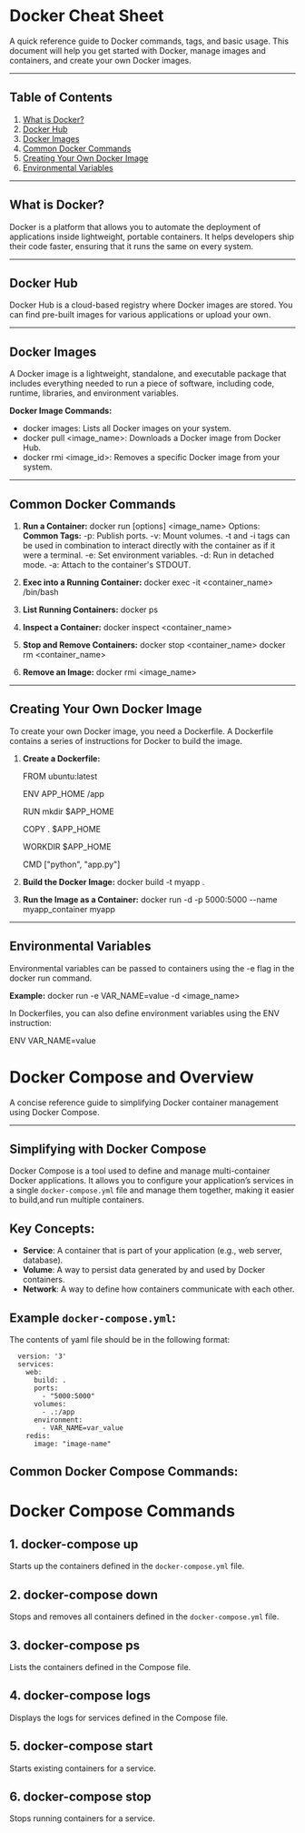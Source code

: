 # Docker Cheat Sheet

A quick reference guide to Docker commands, tags, and basic usage. This document will help you get started with Docker, manage images and containers, and create your own Docker images.

---

## Table of Contents
1. [What is Docker?](#what-is-docker)
2. [Docker Hub](#docker-hub)
3. [Docker Images](#docker-images)
4. [Common Docker Commands](#common-docker-commands)
5. [Creating Your Own Docker Image](#creating-your-own-docker-image)
6. [Environmental Variables](#environmental-variables)

---

## What is Docker?

Docker is a platform that allows you to automate the deployment of applications inside lightweight, portable containers. It helps developers ship their code faster, ensuring that it runs the same on every system.

---

## Docker Hub

Docker Hub is a cloud-based registry where Docker images are stored. You can find pre-built images for various applications or upload your own.

---

## Docker Images

A Docker image is a lightweight, standalone, and executable package that includes everything needed to run a piece of software, including code, runtime, libraries, and environment variables.

**Docker Image Commands:**
- docker images: Lists all Docker images on your system.
- docker pull <image_name>: Downloads a Docker image from Docker Hub.
- docker rmi <image_id>: Removes a specific Docker image from your system.

---

## Common Docker Commands

1. **Run a Container:**
   docker run [options] <image_name>
   Options:
      **Common Tags:**
          -p: Publish ports.
          -v: Mount volumes.
          -t and -i tags can be used in combination to interact directly with the container as if it were a terminal.
          -e: Set environment variables.
          -d: Run in detached mode.
          -a: Attach to the container's STDOUT.

3. **Exec into a Running Container:**
   docker exec -it <container_name> /bin/bash

4. **List Running Containers:**
   docker ps

5. **Inspect a Container:**
   docker inspect <container_name>

6. **Stop and Remove Containers:**
   docker stop <container_name>
   docker rm <container_name>

7. **Remove an Image:**
   docker rmi <image_name>

---

## Creating Your Own Docker Image

To create your own Docker image, you need a Dockerfile. A Dockerfile contains a series of instructions for Docker to build the image.

1. **Create a Dockerfile:**

   FROM ubuntu:latest
   
   ENV APP_HOME /app
   
   RUN mkdir $APP_HOME
   
   COPY . $APP_HOME
   
   WORKDIR $APP_HOME
   
   CMD ["python", "app.py"]

2. **Build the Docker Image:**
   docker build -t myapp .

3. **Run the Image as a Container:**
   docker run -d -p 5000:5000 --name myapp_container myapp

---

## Environmental Variables

Environmental variables can be passed to containers using the -e flag in the docker run command.

**Example:**
docker run -e VAR_NAME=value -d <image_name>

In Dockerfiles, you can also define environment variables using the ENV instruction:

   ENV VAR_NAME=value
# Docker Compose and Overview

A concise reference guide to simplifying Docker container management using Docker Compose.

---

## Simplifying with Docker Compose

Docker Compose is a tool used to define and manage multi-container Docker applications. It allows you to configure your application’s services in a single `docker-compose.yml` file and manage them together, making it easier to build,and run multiple containers.

## Key Concepts:
- **Service**: A container that is part of your application (e.g., web server, database).
- **Volume**: A way to persist data generated by and used by Docker containers.
- **Network**: A way to define how containers communicate with each other.

## Example `docker-compose.yml`:
The contents of yaml file should be in the following format:

      version: '3'
      services:
        web:
          build: .
          ports:
            - "5000:5000"
          volumes:
            - .:/app
          environment:
            - VAR_NAME=var_value
        redis:
          image: "image-name"

## Common Docker Compose Commands:
# Docker Compose Commands

## 1. docker-compose up
Starts up the containers defined in the `docker-compose.yml` file.

## 2. docker-compose down
Stops and removes all containers defined in the `docker-compose.yml` file.

## 3. docker-compose ps
Lists the containers defined in the Compose file.

## 4. docker-compose logs
Displays the logs for services defined in the Compose file.

## 5. docker-compose start
Starts existing containers for a service.

## 6. docker-compose stop
Stops running containers for a service.



    
   





